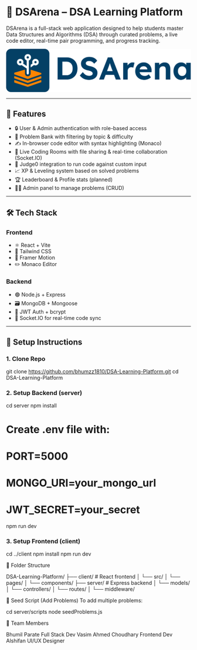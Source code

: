 # 🧠 DSArena – DSA Learning Platform

DSArena is a full-stack web application designed to help students master Data Structures and Algorithms (DSA) through curated problems, a live code editor, real-time pair programming, and progress tracking.

![DSArena Banner](./client/src/assets/Logo/dsalogo.svg)

---

## 🚀 Features

- 🔒 User & Admin authentication with role-based access
- 🧩 Problem Bank with filtering by topic & difficulty
- ✍️ In-browser code editor with syntax highlighting (Monaco)
- 👥 Live Coding Rooms with file sharing & real-time collaboration (Socket.IO)
- 🧪 Judge0 integration to run code against custom input
- 📈 XP & Leveling system based on solved problems
- 🏆 Leaderboard & Profile stats (planned)
- 🧑‍💻 Admin panel to manage problems (CRUD)

---

## 🛠️ Tech Stack

### Frontend
- ⚛️ React + Vite
- 🎨 Tailwind CSS
- 🧠 Framer Motion
- ✏️ Monaco Editor

### Backend
- 🟢 Node.js + Express
- 🗃️ MongoDB + Mongoose
- 🔐 JWT Auth + bcrypt
- 📡 Socket.IO for real-time code sync

---

## 🔧 Setup Instructions

### 1. Clone Repo

git clone https://github.com/bhumzz1810/DSA-Learning-Platform.git
cd DSA-Learning-Platform


### 2. Setup Backend (server)

cd server
npm install
# Create .env file with:
# PORT=5000
# MONGO_URI=your_mongo_url
# JWT_SECRET=your_secret
npm run dev

### 3. Setup Frontend (client)

cd ../client
npm install
npm run dev


📁 Folder Structure

DSA-Learning-Platform/
├── client/          # React frontend
│   └── src/
│       └── pages/
│       └── components/
├── server/          # Express backend
│   └── models/
│   └── controllers/
│   └── routes/
│   └── middleware/


🧪 Seed Script (Add Problems)
To add multiple problems:

cd server/scripts
node seedProblems.js


👥 Team Members

Bhumil Parate          Full Stack Dev
Vasim Ahmed Choudhary  Frontend Dev
Alshifan	             UI/UX Designer

